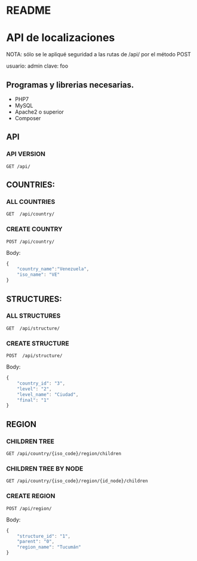 # README #
# API de localizaciones

NOTA: sólo se le apliqué seguridad a las rutas de /api/ por el método POST

usuario: admin
clave: foo

## Programas y librerias necesarias.

* PHP7
* MySQL
* Apache2 o superior
* Composer

## API

### API VERSION
```
GET /api/
```
## COUNTRIES:

### ALL COUNTRIES
```
GET  /api/country/
```

### CREATE COUNTRY
```
POST /api/country/
```

Body:
```javascript
{
    "country_name":"Venezuela",
    "iso_name": "VE"
}
```
## STRUCTURES:

### ALL STRUCTURES
```
GET  /api/structure/
```

### CREATE STRUCTURE
```
POST  /api/structure/
```

Body:
```javascript
{
    "country_id": "3",
    "level": "2",
    "level_name": "Ciudad",
    "final": "1"
}
```
## REGION 

### CHILDREN TREE 
```
GET /api/country/{iso_code}/region/children
```
### CHILDREN TREE BY NODE
```
GET /api/country/{iso_code}/region/{id_node}/children
```

### CREATE REGION
```
POST /api/region/
```
Body:
```javascript
{
    "structure_id": "1",
    "parent": "0",
    "region_name": "Tucumán"
}
```